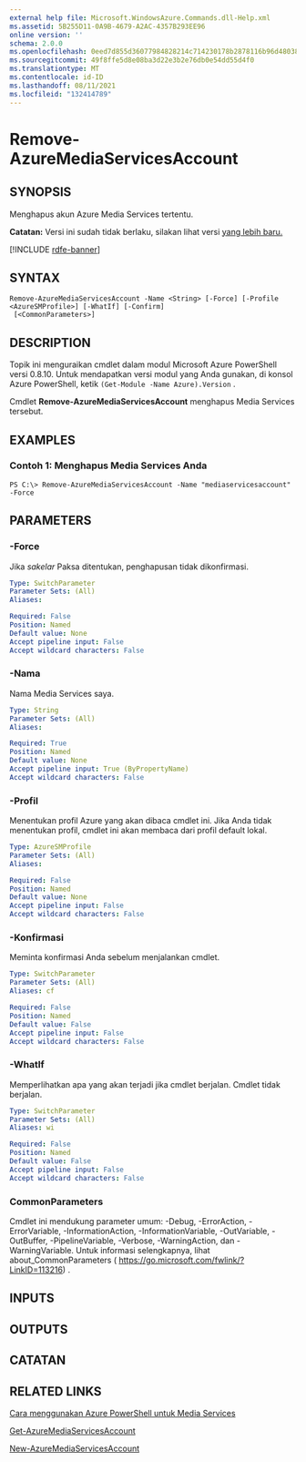 ```yaml
---
external help file: Microsoft.WindowsAzure.Commands.dll-Help.xml
ms.assetid: 5B255D11-0A9B-4679-A2AC-4357B293EE96
online version: ''
schema: 2.0.0
ms.openlocfilehash: 0eed7d855d36077984828214c714230178b2878116b96d480386eae21e923a71
ms.sourcegitcommit: 49f8ffe5d8e08ba3d22e3b2e76db0e54dd55d4f0
ms.translationtype: MT
ms.contentlocale: id-ID
ms.lasthandoff: 08/11/2021
ms.locfileid: "132414789"
---
```

# Remove-AzureMediaServicesAccount

## SYNOPSIS
Menghapus akun Azure Media Services tertentu.

**Catatan:**  Versi ini sudah tidak berlaku, silakan lihat versi [yang lebih baru.](https://docs.microsoft.com/powershell/module/azurerm.media/?view=azurermps-5.4.0#media_services)

[!INCLUDE [rdfe-banner](../../includes/rdfe-banner.md)]

## SYNTAX

```
Remove-AzureMediaServicesAccount -Name <String> [-Force] [-Profile <AzureSMProfile>] [-WhatIf] [-Confirm]
 [<CommonParameters>]
```

## DESCRIPTION
Topik ini menguraikan cmdlet dalam modul Microsoft Azure PowerShell versi 0.8.10.
Untuk mendapatkan versi modul yang Anda gunakan, di konsol Azure PowerShell, ketik `(Get-Module -Name Azure).Version` .

Cmdlet **Remove-AzureMediaServicesAccount** menghapus Media Services tersebut.

## EXAMPLES

### Contoh 1: Menghapus Media Services Anda
```
PS C:\> Remove-AzureMediaServicesAccount -Name "mediaservicesaccount" -Force
```

## PARAMETERS

### -Force
Jika *sakelar* Paksa ditentukan, penghapusan tidak dikonfirmasi.

```yaml
Type: SwitchParameter
Parameter Sets: (All)
Aliases: 

Required: False
Position: Named
Default value: None
Accept pipeline input: False
Accept wildcard characters: False
```

### -Nama
Nama Media Services saya.

```yaml
Type: String
Parameter Sets: (All)
Aliases: 

Required: True
Position: Named
Default value: None
Accept pipeline input: True (ByPropertyName)
Accept wildcard characters: False
```

### -Profil
Menentukan profil Azure yang akan dibaca cmdlet ini.
Jika Anda tidak menentukan profil, cmdlet ini akan membaca dari profil default lokal.

```yaml
Type: AzureSMProfile
Parameter Sets: (All)
Aliases: 

Required: False
Position: Named
Default value: None
Accept pipeline input: False
Accept wildcard characters: False
```

### -Konfirmasi
Meminta konfirmasi Anda sebelum menjalankan cmdlet.

```yaml
Type: SwitchParameter
Parameter Sets: (All)
Aliases: cf

Required: False
Position: Named
Default value: False
Accept pipeline input: False
Accept wildcard characters: False
```

### -WhatIf
Memperlihatkan apa yang akan terjadi jika cmdlet berjalan.
Cmdlet tidak berjalan.

```yaml
Type: SwitchParameter
Parameter Sets: (All)
Aliases: wi

Required: False
Position: Named
Default value: False
Accept pipeline input: False
Accept wildcard characters: False
```

### CommonParameters
Cmdlet ini mendukung parameter umum: -Debug, -ErrorAction, -ErrorVariable, -InformationAction, -InformationVariable, -OutVariable, -OutBuffer, -PipelineVariable, -Verbose, -WarningAction, dan -WarningVariable. Untuk informasi selengkapnya, lihat about_CommonParameters ( https://go.microsoft.com/fwlink/?LinkID=113216) .

## INPUTS

## OUTPUTS

## CATATAN

## RELATED LINKS

[Cara menggunakan Azure PowerShell untuk Media Services](https://go.microsoft.com/fwlink/?LinkId=324179)

[Get-AzureMediaServicesAccount](./Get-AzureMediaServicesAccount.md)

[New-AzureMediaServicesAccount](./New-AzureMediaServicesAccount.md)



